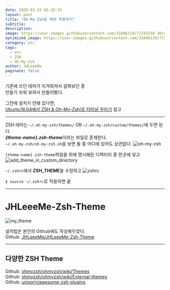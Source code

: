 ```yaml
---
date: 2020-03-22 05:28:33
layout: post
title: "Oh-My-Zsh로 테마 적용하기"
subtitle:
description:
image: https://user-images.githubusercontent.com/31606119/77243334-30c8c600-6c4c-11ea-9004-5168d544b939.png
optimized_image: https://user-images.githubusercontent.com/31606119/77243334-30c8c600-6c4c-11ea-9004-5168d544b939.png
category: etc
tags:
  - etc
  - ZSH
  - Oh-My-Zsh
author: JHLeeeMe
paginate: false
---
```


기존에 쓰던 테마가 지겨워져서 살펴보던 중  
만들기 쉬워 보여서 만들어봤다.

그전에 설치가 안돼 있다면,  
[Ubuntu18.04에서 ZSH & Oh-My-Zsh!로 터미널 꾸미기](https://jhleeeme.github.io/ubuntu18.04%EC%97%90%EC%84%9C-zsh-&-oh-my-zsh!%EB%A1%9C-%ED%84%B0%EB%AF%B8%EB%84%90-%EA%BE%B8%EB%AF%B8%EA%B8%B0/) 참고  

---

ZSH 테마는 ```~/.oh-my-zsh/themes/``` OR ```~/.oh-my-zsh/custom/themes/```에 두면 된다.  
***{theme-name}.zsh-theme***이라는 파일로 존재한다.  
```~/.oh-my-zsh/oh-my-zsh.sh```을 보면 둘 중 어디에 있어도 상관없다.
![oh-my-zsh](https://user-images.githubusercontent.com/31606119/77243175-8308e780-6c4a-11ea-95b6-6439c5663fe2.png)

```{theme-name}.zsh-theme```파일을 위에 명시해둔 디렉터리 중 한곳에 넣고
![add_theme_in_custom_directory](https://user-images.githubusercontent.com/31606119/77243198-ded37080-6c4a-11ea-8d16-9903a4604455.png)

```~/.zshrc```에서 ***ZSH_THEME***을 수정하고
![zshrc](https://user-images.githubusercontent.com/31606119/77243232-19d5a400-6c4b-11ea-84ef-a17d7523c3d1.png)

```$ source ~/.zshrc```로 적용하면 끝

---

# JHLeeeMe-Zsh-Theme
![my_theme](https://user-images.githubusercontent.com/31606119/77243334-30c8c600-6c4c-11ea-9004-5168d544b939.png)

설치법은 본인의 Github에도 작성해두었다.  
Github: [JHLeeeMe/JHLeeeMe-Zsh-Theme](https://github.com/JHLeeeMe/JHLeeeMe-Zsh-Theme)  

---

## 다양한 ZSH Theme
Github: [ohmyzsh/ohmyzsh/wiki/Themes](https://github.com/ohmyzsh/ohmyzsh/wiki/Themes)  
Github: [ohmyzsh/ohmyzsh/wiki/External-themes](https://github.com/ohmyzsh/ohmyzsh/wiki/External-themes)  
Github: [unixorn/awesome-zsh-plugins](https://github.com/unixorn/awesome-zsh-plugins)
